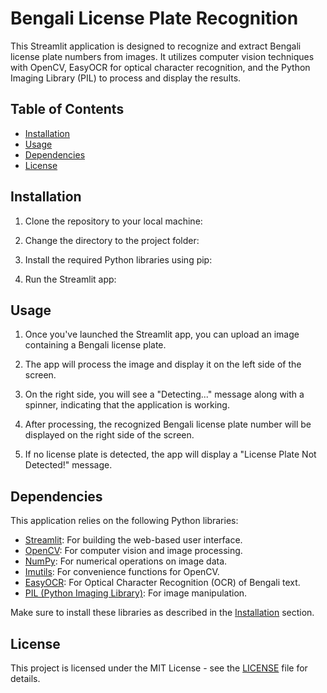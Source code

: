 # Bengali License Plate Recognition

This Streamlit application is designed to recognize and extract Bengali license plate numbers from images. It utilizes computer vision techniques with OpenCV, EasyOCR for optical character recognition, and the Python Imaging Library (PIL) to process and display the results.

## Table of Contents

- [Installation](#installation)
- [Usage](#usage)
- [Dependencies](#dependencies)
- [License](#license)

## Installation

1. Clone the repository to your local machine:


2. Change the directory to the project folder:


3. Install the required Python libraries using pip:


4. Run the Streamlit app:


## Usage

1. Once you've launched the Streamlit app, you can upload an image containing a Bengali license plate.

2. The app will process the image and display it on the left side of the screen.

3. On the right side, you will see a "Detecting..." message along with a spinner, indicating that the application is working.

4. After processing, the recognized Bengali license plate number will be displayed on the right side of the screen.

5. If no license plate is detected, the app will display a "License Plate Not Detected!" message.

## Dependencies

This application relies on the following Python libraries:

- [Streamlit](https://streamlit.io/): For building the web-based user interface.
- [OpenCV](https://opencv.org/): For computer vision and image processing.
- [NumPy](https://numpy.org/): For numerical operations on image data.
- [Imutils](https://github.com/jrosebr1/imutils): For convenience functions for OpenCV.
- [EasyOCR](https://github.com/JaidedAI/EasyOCR): For Optical Character Recognition (OCR) of Bengali text.
- [PIL (Python Imaging Library)](https://pillow.readthedocs.io/en/stable/index.html): For image manipulation.

Make sure to install these libraries as described in the [Installation](#installation) section.

## License

This project is licensed under the MIT License - see the [LICENSE](LICENSE) file for details.
